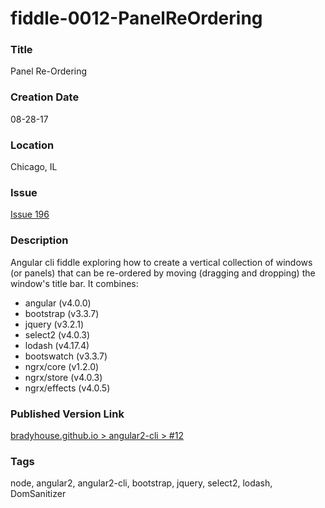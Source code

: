 fiddle-0012-PanelReOrdering
======


### Title

Panel Re-Ordering


### Creation Date

08-28-17


### Location

Chicago, IL


### Issue

[Issue 196](https://github.com/bradyhouse/house/issues/196)


### Description

Angular cli fiddle exploring how to create a vertical collection of windows (or panels) that can be
re-ordered by moving (dragging and dropping) the window's title bar.  It combines:
 
  * angular (v4.0.0)
  * bootstrap (v3.3.7)
  * jquery (v3.2.1)
  * select2 (v4.0.3)
  * lodash (v4.17.4)
  * bootswatch (v3.3.7)
  * ngrx/core (v1.2.0)
  * ngrx/store (v4.0.3)
  * ngrx/effects (v4.0.5)

### Published Version Link

[bradyhouse.github.io > angular2-cli > #12](http://bradyhouse.github.io/angular2-cli/fiddle-0012-PanelReOrdering/#)



### Tags

node, angular2, angular2-cli, bootstrap, jquery, select2, lodash, DomSanitizer
